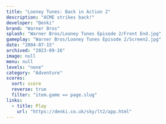 ```yaml
---
title: "Looney Tunes: Back in Action 2"
description: "ACME strikes back!"
developer: "Denki"
brand: "Warner Bros"
splash: "Warner Bros/Looney Tunes Episode 2/Front End.jpg"
gameplay: "Warner Bros/Looney Tunes Episode 2/Screen2.jpg"
date: "2004-07-15"
archived: "2023-09-16"
image: null
menu: null
levels: "none"
category: "Adventure"
scores:
  sort: score
  reverse: true
  filter: "item.game == page.slug"
links:
  - title: Play
    url: "https://denki.co.uk/sky/lt2/app.html"
---
```

